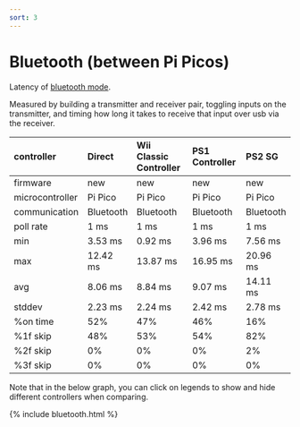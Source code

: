 ```yaml
---
sort: 3
---
```


# Bluetooth (between Pi Picos)

Latency of [bluetooth mode](https://santroller.tangentmc.net/tool/bluetooth.html).

Measured by building a transmitter and receiver pair, toggling inputs on the transmitter, and timing how long it takes to receive that input over usb via the receiver.

| controller      | Direct    | Wii Classic Controller | PS1 Controller | PS2 SG    |
| :-------------- | :-------- | :--------------------- | :------------- | :-------- |
| firmware        | new       | new                    | new            | new       |
| microcontroller | Pi Pico   | Pi Pico                | Pi Pico        | Pi Pico   |
| communication   | Bluetooth | Bluetooth              | Bluetooth      | Bluetooth |
| poll rate       | 1 ms      | 1 ms                   | 1 ms           | 1 ms      |
| min             | 3.53 ms   | 0.92 ms                | 3.96 ms        | 7.56 ms   |
| max             | 12.42 ms  | 13.87 ms               | 16.95 ms       | 20.96 ms  |
| avg             | 8.06 ms   | 8.84 ms                | 9.07 ms        | 14.11 ms  |
| stddev          | 2.23 ms   | 2.24 ms                | 2.42 ms        | 2.78 ms   |
| %on time        | 52%       | 47%                    | 46%            | 16%       |
| %1f skip        | 48%       | 53%                    | 54%            | 82%       |
| %2f skip        | 0%        | 0%                     | 0%             | 2%        |
| %3f skip        | 0%        | 0%                     | 0%             | 0%        |

Note that in the below graph, you can click on legends to show and hide different controllers when comparing.

{% include bluetooth.html %}
